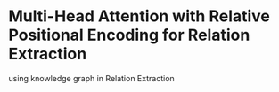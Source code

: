 # Multi-Head Attention with Relative Positional Encoding for Relation Extraction
using knowledge graph in Relation Extraction
